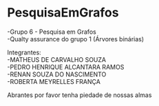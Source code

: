 # PesquisaEmGrafos

-Grupo 6 - Pesquisa em Grafos  
-Qualty assurance do grupo 1 (Árvores binárias)  
  
Integrantes:  
-MATHEUS DE CARVALHO SOUZA  
-PEDRO HENRIQUE ALCANTARA RAMOS  
-RENAN SOUZA DO NASCIMENTO  
-ROBERTA MEYRELLES FRANÇA  
  
  
Abrantes por favor tenha piedade de nossas almas
